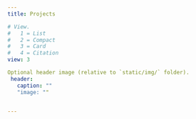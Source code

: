 ```yaml
---
title: Projects

# View.
#   1 = List
#   2 = Compact
#   3 = Card
#   4 = Citation
view: 3

Optional header image (relative to `static/img/` folder).
 header:
   caption: ""
   "image: ""
  

---
```

